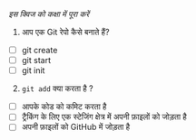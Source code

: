 _इस क्विज को कक्षा में पूरा करें_

1. आप एक Git रेपो कैसे बनाते हैं?

- [ ] git create
- [ ] git start
- [ ] git init

2. `git add` क्या करता है ?

- [ ] आपके कोड को कमिट करता है
- [ ] ट्रैकिंग के लिए एक स्टेजिंग क्षेत्र में अपनी फ़ाइलों को जोड़ता है
- [ ] अपनी फ़ाइलों को GitHub में जोड़ता है
